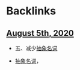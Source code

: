 
# Backlinks
## [August 5th, 2020](<August 5th, 2020.md>)
- 五、减少[抽象名词](<抽象名词.md>)

- [抽象名词](<抽象名词.md>)，

